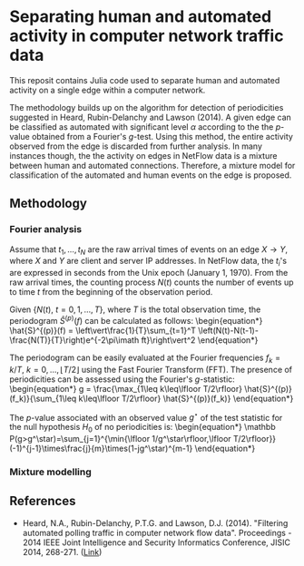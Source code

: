 # Separating human and automated activity in computer network traffic data

This reposit contains Julia code used to separate human and automated activity on a single edge within a computer network. 

The methodology builds up on the algorithm for detection of periodicities suggested in Heard, Rubin-Delanchy and Lawson (2014). A given edge can be classified as automated with significant level $\alpha$ according to the the $p$-value obtained from a Fourier's $g$-test. Using this method, the entire activity observed from the edge is discarded from further analysis. In many instances though, the the activity on edges in NetFlow data is a mixture between human and automated connections. Therefore, a mixture model for classification of the automated and human events on the edge is proposed. 

## Methodology

### Fourier analysis

Assume that $t_1,\dots,t_N$ are the raw arrival times of events on an edge $X\to Y$, where $X$ and $Y$ are client and server IP addresses. In NetFlow data, the $t_i$'s are expressed in seconds from the Unix epoch (January 1, 1970). From the raw arrival times, the counting process $N(t)$ counts the number of events up to time $t$ from the beginning of the observation period. 

Given $\{N(t),\ t=0,1,\dots,T\}$, where $T$ is the total observation time, the periodogram $\hat{S}^{(p)}(f)$ can be calculated as follows:
\begin{equation*}
\hat{S}^{(p)}(f) = \left\vert\frac{1}{T}\sum_{t=1}^T \left(N(t)-N(t-1)-\frac{N(T)}{T}\right)e^{-2\pi\imath ft}\right\vert^2
\end{equation*}

The periodogram can be easily evaluated at the Fourier frequencies $f_k = k/T,\ k=0,\dots,\lfloor T/2 \rfloor$ using the Fast Fourier Transform (FFT). The presence of periodicities can be assessed using the Fourier's $g$-statistic:
\begin{equation*}
g = \frac{\max_{1\leq k\leq\lfloor T/2\rfloor} \hat{S}^{(p)}(f_k)}{\sum_{1\leq k\leq\lfloor T/2\rfloor} \hat{S}^{(p)}(f_k)}
\end{equation*}

The $p$-value associated with an observed value $g^\star$ of the test statistic for the null hypothesis $H_0$ of no periodicities is:
\begin{equation*}
\mathbb P(g>g^\star)=\sum_{j=1}^{\min\{\lfloor 1/g^\star\rfloor,\lfloor T/2\rfloor\}} (-1)^{j-1}\times\frac{j}{m}\times(1-jg^\star)^{m-1}
\end{equation*}

### Mixture modelling

## References

* Heard, N.A., Rubin-Delanchy, P.T.G. and Lawson, D.J. (2014). "Filtering automated polling traffic in computer network flow data". Proceedings - 2014 IEEE Joint Intelligence and Security Informatics Conference, JISIC 2014, 268-271. ([Link](https://ieeexplore.ieee.org/document/6975589/))
